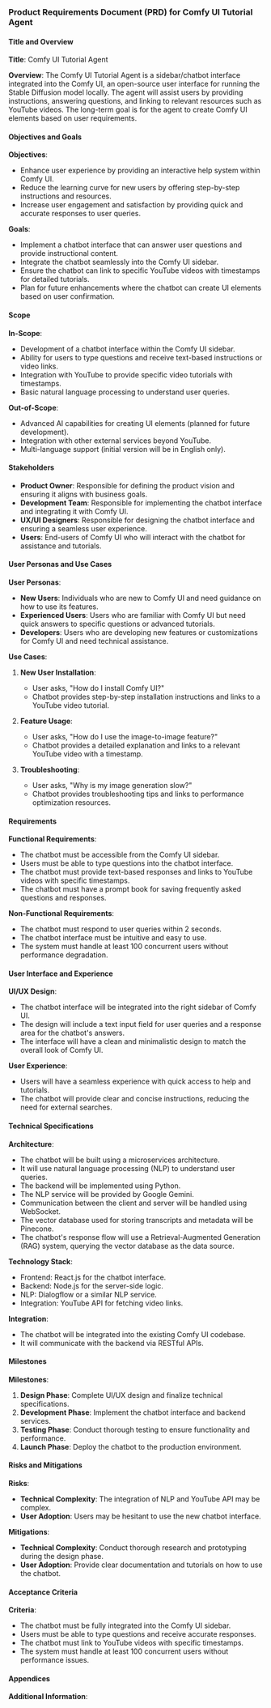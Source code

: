 ### Product Requirements Document (PRD) for Comfy UI Tutorial Agent

#### Title and Overview
**Title**: Comfy UI Tutorial Agent

**Overview**: The Comfy UI Tutorial Agent is a sidebar/chatbot interface integrated into the Comfy UI, an open-source user interface for running the Stable Diffusion model locally. The agent will assist users by providing instructions, answering questions, and linking to relevant resources such as YouTube videos. The long-term goal is for the agent to create Comfy UI elements based on user requirements.

#### Objectives and Goals
**Objectives**:
- Enhance user experience by providing an interactive help system within Comfy UI.
- Reduce the learning curve for new users by offering step-by-step instructions and resources.
- Increase user engagement and satisfaction by providing quick and accurate responses to user queries.

**Goals**:
- Implement a chatbot interface that can answer user questions and provide instructional content.
- Integrate the chatbot seamlessly into the Comfy UI sidebar.
- Ensure the chatbot can link to specific YouTube videos with timestamps for detailed tutorials.
- Plan for future enhancements where the chatbot can create UI elements based on user confirmation.

#### Scope
**In-Scope**:
- Development of a chatbot interface within the Comfy UI sidebar.
- Ability for users to type questions and receive text-based instructions or video links.
- Integration with YouTube to provide specific video tutorials with timestamps.
- Basic natural language processing to understand user queries.

**Out-of-Scope**:
- Advanced AI capabilities for creating UI elements (planned for future development).
- Integration with other external services beyond YouTube.
- Multi-language support (initial version will be in English only).

#### Stakeholders
- **Product Owner**: Responsible for defining the product vision and ensuring it aligns with business goals.
- **Development Team**: Responsible for implementing the chatbot interface and integrating it with Comfy UI.
- **UX/UI Designers**: Responsible for designing the chatbot interface and ensuring a seamless user experience.
- **Users**: End-users of Comfy UI who will interact with the chatbot for assistance and tutorials.

#### User Personas and Use Cases
**User Personas**:
- **New Users**: Individuals who are new to Comfy UI and need guidance on how to use its features.
- **Experienced Users**: Users who are familiar with Comfy UI but need quick answers to specific questions or advanced tutorials.
- **Developers**: Users who are developing new features or customizations for Comfy UI and need technical assistance.

**Use Cases**:
1. **New User Installation**:
   - User asks, "How do I install Comfy UI?"
   - Chatbot provides step-by-step installation instructions and links to a YouTube video tutorial.

2. **Feature Usage**:
   - User asks, "How do I use the image-to-image feature?"
   - Chatbot provides a detailed explanation and links to a relevant YouTube video with a timestamp.

3. **Troubleshooting**:
   - User asks, "Why is my image generation slow?"
   - Chatbot provides troubleshooting tips and links to performance optimization resources.

#### Requirements
**Functional Requirements**:
- The chatbot must be accessible from the Comfy UI sidebar.
- Users must be able to type questions into the chatbot interface.
- The chatbot must provide text-based responses and links to YouTube videos with specific timestamps.
- The chatbot must have a prompt book for saving frequently asked questions and responses.

**Non-Functional Requirements**:
- The chatbot must respond to user queries within 2 seconds.
- The chatbot interface must be intuitive and easy to use.
- The system must handle at least 100 concurrent users without performance degradation.

#### User Interface and Experience
**UI/UX Design**:
- The chatbot interface will be integrated into the right sidebar of Comfy UI.
- The design will include a text input field for user queries and a response area for the chatbot's answers.
- The interface will have a clean and minimalistic design to match the overall look of Comfy UI.

**User Experience**:
- Users will have a seamless experience with quick access to help and tutorials.
- The chatbot will provide clear and concise instructions, reducing the need for external searches.

#### Technical Specifications
**Architecture**:
- The chatbot will be built using a microservices architecture.
- It will use natural language processing (NLP) to understand user queries.
- The backend will be implemented using Python.
- The NLP service will be provided by Google Gemini.
- Communication between the client and server will be handled using WebSocket.
- The vector database used for storing transcripts and metadata will be Pinecone.
- The chatbot's response flow will use a Retrieval-Augmented Generation (RAG) system, querying the vector database as the data source.

**Technology Stack**:
- Frontend: React.js for the chatbot interface.
- Backend: Node.js for the server-side logic.
- NLP: Dialogflow or a similar NLP service.
- Integration: YouTube API for fetching video links.

**Integration**:
- The chatbot will be integrated into the existing Comfy UI codebase.
- It will communicate with the backend via RESTful APIs.

#### Milestones
**Milestones**:
1. **Design Phase**: Complete UI/UX design and finalize technical specifications.
2. **Development Phase**: Implement the chatbot interface and backend services.
3. **Testing Phase**: Conduct thorough testing to ensure functionality and performance.
4. **Launch Phase**: Deploy the chatbot to the production environment.

#### Risks and Mitigations
**Risks**:
- **Technical Complexity**: The integration of NLP and YouTube API may be complex.
- **User Adoption**: Users may be hesitant to use the new chatbot interface.

**Mitigations**:
- **Technical Complexity**: Conduct thorough research and prototyping during the design phase.
- **User Adoption**: Provide clear documentation and tutorials on how to use the chatbot.

#### Acceptance Criteria
**Criteria**:
- The chatbot must be fully integrated into the Comfy UI sidebar.
- Users must be able to type questions and receive accurate responses.
- The chatbot must link to YouTube videos with specific timestamps.
- The system must handle at least 100 concurrent users without performance issues.

#### Appendices
**Additional Information**:

